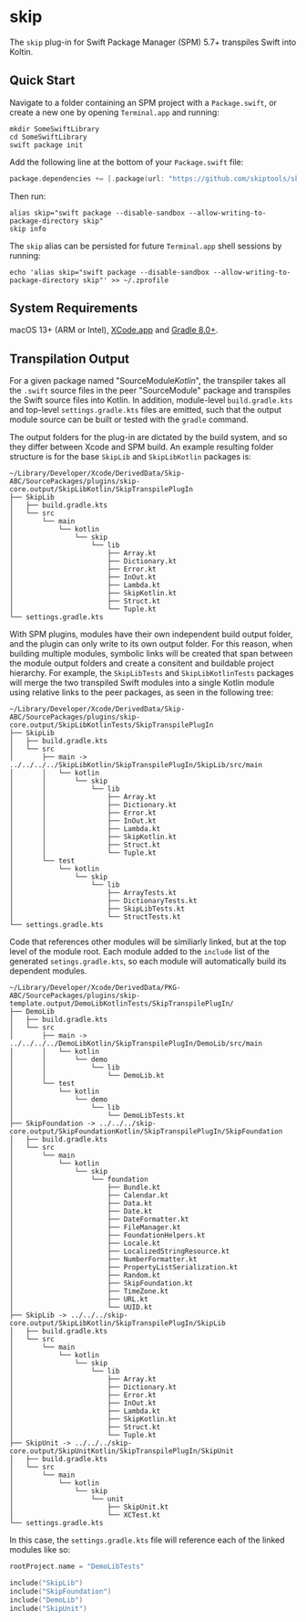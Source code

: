 # skip

The `skip` plug-in for Swift Package Manager (SPM) 5.7+ transpiles Swift into Koltin.

## Quick Start

Navigate to a folder containing an SPM project with a `Package.swift`,
or create a new one by opening `Terminal.app` and running:

```shell
mkdir SomeSwiftLibrary
cd SomeSwiftLibrary
swift package init
```


Add the following line at the bottom of your `Package.swift` file:

```swift
package.dependencies += [.package(url: "https://github.com/skiptools/skip.git", from: "0.1.10")]
```

Then run:

```shell
alias skip="swift package --disable-sandbox --allow-writing-to-package-directory skip"
skip info
```

The `skip` alias can be persisted for future `Terminal.app` shell sessions by running:

```shell
echo 'alias skip="swift package --disable-sandbox --allow-writing-to-package-directory skip"' >> ~/.zprofile
```


## System Requirements

macOS 13+ (ARM or Intel), [XCode.app](https://developer.apple.com/xcode/) and [Gradle 8.0+](https://gradle.org/install).


## Transpilation Output

For a given package named "SourceModule*Kotlin*", the transpiler takes all the `.swift` source files in the peer "SourceModule" package and transpiles the Swift source files into Kotlin. In addition, module-level `build.gradle.kts` and top-level `settings.gradle.kts` files are emitted, such that the output module source can be built or tested with the `gradle` command.

The output folders for the plug-in are dictated by the build system, and so they differ between Xcode and SPM build. An example resulting folder structure is for the base `SkipLib` and `SkipLibKotlin` packages is:

```
~/Library/Developer/Xcode/DerivedData/Skip-ABC/SourcePackages/plugins/skip-core.output/SkipLibKotlin/SkipTranspilePlugIn
├── SkipLib
│   ├── build.gradle.kts
│   └── src
│       └── main
│           └── kotlin
│               └── skip
│                   └── lib
│                       ├── Array.kt
│                       ├── Dictionary.kt
│                       ├── Error.kt
│                       ├── InOut.kt
│                       ├── Lambda.kt
│                       ├── SkipKotlin.kt
│                       ├── Struct.kt
│                       └── Tuple.kt
└── settings.gradle.kts

```

With SPM plugins, modules have their own independent build output folder, and the plugin can only write to its own output folder. For this reason, when building multiple modules, symbolic links will be created that span between the module output folders and create a consitent and buildable project hierarchy. For example, the `SkipLibTests` and `SkipLibKotlinTests` packages will merge the two transpiled Swift modules into a single Kotlin module using relative links to the peer packages, as seen in the following tree:

```
~/Library/Developer/Xcode/DerivedData/Skip-ABC/SourcePackages/plugins/skip-core.output/SkipLibKotlinTests/SkipTranspilePlugIn
├── SkipLib
│   ├── build.gradle.kts
│   └── src
│       ├── main -> ../../../../SkipLibKotlin/SkipTranspilePlugIn/SkipLib/src/main
│       │   └── kotlin
│       │       └── skip
│       │           └── lib
│       │               ├── Array.kt
│       │               ├── Dictionary.kt
│       │               ├── Error.kt
│       │               ├── InOut.kt
│       │               ├── Lambda.kt
│       │               ├── SkipKotlin.kt
│       │               ├── Struct.kt
│       │               └── Tuple.kt
│       └── test
│           └── kotlin
│               └── skip
│                   └── lib
│                       ├── ArrayTests.kt
│                       ├── DictionaryTests.kt
│                       ├── SkipLibTests.kt
│                       └── StructTests.kt
└── settings.gradle.kts
```


Code that references other modules will be similiarly linked, but at the top level of the module root. Each module added to the `include` list of the generated `setings.gradle.kts`, so each module will automatically build its dependent modules.

```
~/Library/Developer/Xcode/DerivedData/PKG-ABC/SourcePackages/plugins/skip-template.output/DemoLibKotlinTests/SkipTranspilePlugIn/
├── DemoLib
│   ├── build.gradle.kts
│   └── src
│       ├── main -> ../../../../DemoLibKotlin/SkipTranspilePlugIn/DemoLib/src/main
│       │   └── kotlin
│       │       └── demo
│       │           └── lib
│       │               └── DemoLib.kt
│       └── test
│           └── kotlin
│               └── demo
│                   └── lib
│                       └── DemoLibTests.kt
├── SkipFoundation -> ../../../skip-core.output/SkipFoundationKotlin/SkipTranspilePlugIn/SkipFoundation
│   ├── build.gradle.kts
│   └── src
│       └── main
│           └── kotlin
│               └── skip
│                   └── foundation
│                       ├── Bundle.kt
│                       ├── Calendar.kt
│                       ├── Data.kt
│                       ├── Date.kt
│                       ├── DateFormatter.kt
│                       ├── FileManager.kt
│                       ├── FoundationHelpers.kt
│                       ├── Locale.kt
│                       ├── LocalizedStringResource.kt
│                       ├── NumberFormatter.kt
│                       ├── PropertyListSerialization.kt
│                       ├── Random.kt
│                       ├── SkipFoundation.kt
│                       ├── TimeZone.kt
│                       ├── URL.kt
│                       └── UUID.kt
├── SkipLib -> ../../../skip-core.output/SkipLibKotlin/SkipTranspilePlugIn/SkipLib
│   ├── build.gradle.kts
│   └── src
│       └── main
│           └── kotlin
│               └── skip
│                   └── lib
│                       ├── Array.kt
│                       ├── Dictionary.kt
│                       ├── Error.kt
│                       ├── InOut.kt
│                       ├── Lambda.kt
│                       ├── SkipKotlin.kt
│                       ├── Struct.kt
│                       └── Tuple.kt
├── SkipUnit -> ../../../skip-core.output/SkipUnitKotlin/SkipTranspilePlugIn/SkipUnit
│   ├── build.gradle.kts
│   └── src
│       └── main
│           └── kotlin
│               └── skip
│                   └── unit
│                       ├── SkipUnit.kt
│                       └── XCTest.kt
└── settings.gradle.kts
```

In this case, the `settings.gradle.kts` file will reference each of the linked modules like so:

```kotlin
rootProject.name = "DemoLibTests"

include("SkipLib")
include("SkipFoundation")
include("DemoLib")
include("SkipUnit")
```

